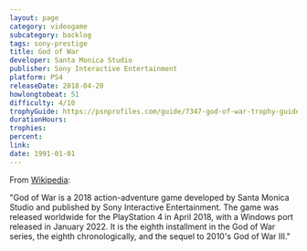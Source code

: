 ```yaml
---
layout: page
category: videogame
subcategory: backlog
tags: sony-prestige
title: God of War
developer: Santa Monica Studio
publisher: Sony Interactive Entertainment
platform: PS4
releaseDate: 2018-04-20
howlongtobeat: 51
difficulty: 4/10
trophyGuide: https://psnprofiles.com/guide/7347-god-of-war-trophy-guide
durationHours:
trophies:
percent:
link:
date: 1991-01-01
---
```


From [Wikipedia](https://en.wikipedia.org/wiki/God_of_War_(2018_video_game)):

"God of War is a 2018 action-adventure game developed by Santa Monica Studio and published by Sony Interactive Entertainment. The game was released worldwide for the PlayStation 4 in April 2018, with a Windows port released in January 2022. It is the eighth installment in the God of War series, the eighth chronologically, and the sequel to 2010's God of War III."
